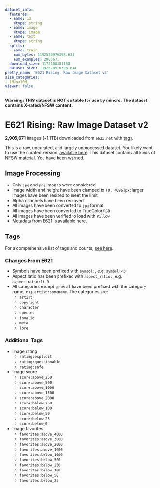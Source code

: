 ```yaml
---
dataset_info:
  features:
  - name: id
    dtype: string
  - name: image
    dtype: image
  - name: text
    dtype: string
  splits:
  - name: train
    num_bytes: 1192520976398.634
    num_examples: 2905671
  download_size: 1172100381158
  dataset_size: 1192520976398.634
pretty_name: 'E621 Rising: Raw Image Dataset v2'
size_categories:
- 1M<n<10M
viewer: false
---
```

**Warning: THIS dataset is NOT suitable for use by minors. The dataset contains X-rated/NFSW content.**


# E621 Rising: Raw Image Dataset v2

**2,905,671** images (~1.1TB) downloaded from `e621.net` with [tags](https://huggingface.co/datasets/hearmeneigh/e621-rising-v2-raw/raw/main/meta/tag-counts.json).

This is a raw, uncurated, and largely unprocessed dataset. You likely want to use the curated version, [available here](https://huggingface.co/datasets/hearmeneigh/e621-rising-v2-curated). This dataset contains all kinds of NFSW material. You have been warned.

## Image Processing
* Only `jpg` and `png` images were considered
* Image width and height have been clamped to `(0, 4096]px`; larger images have been resized to meet the limit
* Alpha channels have been removed
* All images have been converted to `jpg` format
* All images have been converted to TrueColor `RGB`
* All images have been verified to load with `Pillow`
* Metadata from E621 is [available here](https://huggingface.co/datasets/hearmeneigh/e621-rising-v2-raw/tree/main/meta).

## Tags
For a comprehensive list of tags and counts, [see here](https://huggingface.co/datasets/hearmeneigh/e621-rising-v2-raw/raw/main/meta/tag-counts.json).

### Changes From E621
* Symbols have been prefixed with `symbol:`, e.g. `symbol:<3`
* Aspect ratio has been prefixed with `aspect_ratio:`, e.g. `aspect_ratio:16_9`
* All categories except `general` have been prefixed with the category name, e.g. `artist:somename`. The categories are:
  * `artist`
  * `copyright`
  * `character`
  * `species`
  * `invalid`
  * `meta`
  * `lore`

### Additional Tags
* Image rating
  * `rating:explicit`
  * `rating:questionable`
  * `rating:safe`
* Image score
  * `score:above_250`
  * `score:above_500`
  * `score:above_1000`
  * `score:above_1500`
  * `score:above_2000`
  * `score:below_250`
  * `score:below_100`
  * `score:below_50`
  * `score:below_25`
  * `score:below_0`
* Image favorites
  * `favorites:above_4000`
  * `favorites:above_3000`
  * `favorites:above_2000`
  * `favorites:above_1000`
  * `favorites:below_1000`
  * `favorites:below_500`
  * `favorites:below_250`
  * `favorites:below_100`
  * `favorites:below_50`
  * `favorites:below_25`